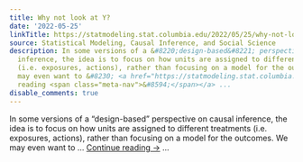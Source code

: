 ```yaml
---
title: Why not look at Y?
date: '2022-05-25'
linkTitle: https://statmodeling.stat.columbia.edu/2022/05/25/why-not-look-at-y/
source: Statistical Modeling, Causal Inference, and Social Science
description: In some versions of a &#8220;design-based&#8221; perspective on causal
  inference, the idea is to focus on how units are assigned to different treatments
  (i.e. exposures, actions), rather than focusing on a model for the outcomes. We
  may even want to &#8230; <a href="https://statmodeling.stat.columbia.edu/2022/05/25/why-not-look-at-y/">Continue
  reading <span class="meta-nav">&#8594;</span></a> ...
disable_comments: true
---
```

In some versions of a &#8220;design-based&#8221; perspective on causal inference, the idea is to focus on how units are assigned to different treatments (i.e. exposures, actions), rather than focusing on a model for the outcomes. We may even want to &#8230; <a href="https://statmodeling.stat.columbia.edu/2022/05/25/why-not-look-at-y/">Continue reading <span class="meta-nav">&#8594;</span></a> ...